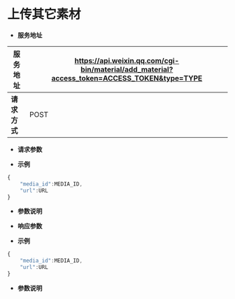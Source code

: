 # 上传其它素材

*  **服务地址**

|**服务地址**|https://api.weixin.qq.com/cgi-bin/material/add_material?access_token=ACCESS_TOKEN&type=TYPE|
|---|---|
|**请求方式**|POST|

* **请求参数**

 * **示例**
```javascript
{
    "media_id":MEDIA_ID,
    "url":URL
}
```

 * **参数说明**


* **响应参数**
 
 * **示例**
```javascript
{
    "media_id":MEDIA_ID, 
    "url":URL
} 
```

 * **参数说明**

